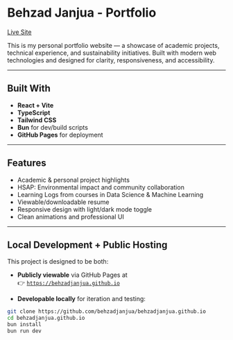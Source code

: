 # Behzad Janjua - Portfolio

[Live Site](https://behzadjanjua.github.io)

This is my personal portfolio website — a showcase of academic projects, technical experience, and sustainability initiatives. Built with modern web technologies and designed for clarity, responsiveness, and accessibility.

---

## Built With

- **React + Vite**
- **TypeScript**
- **Tailwind CSS**
- **Bun** for dev/build scripts
- **GitHub Pages** for deployment

---

## Features

- Academic & personal project highlights
- HSAP: Environmental impact and community collaboration
- Learning Logs from courses in Data Science & Machine Learning
- Viewable/downloadable resume
- Responsive design with light/dark mode toggle
- Clean animations and professional UI

---

## Local Development + Public Hosting

This project is designed to be both:

- **Publicly viewable** via GitHub Pages at  
  👉 [`https://behzadjanjua.github.io`](https://behzadjanjua.github.io)

- **Developable locally** for iteration and testing:

```bash
git clone https://github.com/behzadjanjua/behzadjanjua.github.io
cd behzadjanjua.github.io
bun install
bun run dev
